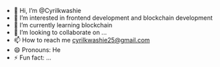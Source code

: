 - 👋 Hi, I’m @Cyrilkwashie
- 👀 I’m interested in frontend development and blockchain development
- 🌱 I’m currently learning blockchain
- 💞️ I’m looking to collaborate on ...
- 📫 How to reach me cyrilkwashie25@gmail.com
- 😄 Pronouns: He
- ⚡ Fun fact: ...

<!---
Cyrilkwashie/Cyrilkwashie is a ✨ special ✨ repository because its `README.md` (this file) appears on your GitHub profile.
You can click the Preview link to take a look at your changes.
--->
